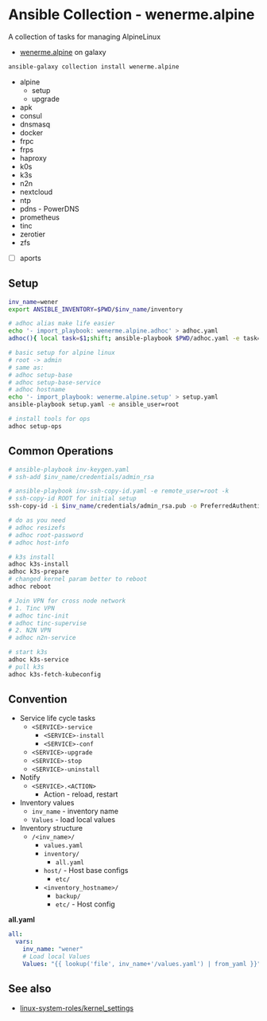 # Ansible Collection - wenerme.alpine

A collection of tasks for managing AlpineLinux

- [wenerme.alpine](https://galaxy.ansible.com/wenerme/alpine) on galaxy

```bash
ansible-galaxy collection install wenerme.alpine
```

- alpine
  - setup
  - upgrade
- apk
- consul
- dnsmasq
- docker
- frpc
- frps
- haproxy
- k0s
- k3s
- n2n
- nextcloud
- ntp
- pdns - PowerDNS
- prometheus
- tinc
- zerotier
- zfs
- [ ] aports

## Setup

```bash
inv_name=wener
export ANSIBLE_INVENTORY=$PWD/$inv_name/inventory

# adhoc alias make life easier
echo '- import_playbook: wenerme.alpine.adhoc' > adhoc.yaml
adhoc(){ local task=$1;shift; ansible-playbook $PWD/adhoc.yaml -e task=$task $*; }

# basic setup for alpine linux
# root -> admin
# same as:
# adhoc setup-base
# adhoc setup-base-service
# adhoc hostname
echo '- import_playbook: wenerme.alpine.setup' > setup.yaml
ansible-playbook setup.yaml -e ansible_user=root

# install tools for ops
adhoc setup-ops
```

## Common Operations

```bash
# ansible-playbook inv-keygen.yaml
# ssh-add $inv_name/credentials/admin_rsa

# ansible-playbook inv-ssh-copy-id.yaml -e remote_user=root -k
# ssh-copy-id ROOT for initial setup
ssh-copy-id -i $inv_name/credentials/admin_rsa.pub -o PreferredAuthentications=password -o PubkeyAuthentication=no root@192.168.1.1

# do as you need
# adhoc resizefs
# adhoc root-password
# adhoc host-info

# k3s install
adhoc k3s-install
adhoc k3s-prepare
# changed kernel param better to reboot
adhoc reboot

# Join VPN for cross node network
# 1. Tinc VPN
# adhoc tinc-init
# adhoc tinc-supervise
# 2. N2N VPN
# adhoc n2n-service

# start k3s
adhoc k3s-service
# pull k3s
adhoc k3s-fetch-kubeconfig
```

## Convention

- Service life cycle tasks
  - `<SERVICE>-service`
    - `<SERVICE>-install`
    - `<SERVICE>-conf`
  - `<SERVICE>-upgrade`
  - `<SERVICE>-stop`
  - `<SERVICE>-uninstall`
- Notify
  - `<SERVICE>.<ACTION>`
    - Action - reload, restart
- Inventory values
  - `inv_name` - inventory name
  - `Values` - load local values
- Inventory structure
  - `/<inv_name>/`
    - `values.yaml`
    - `inventory/`
      - `all.yaml`
    - `host/` - Host base configs
      - `etc/`
    - `<inventory_hostname>/`
      - `backup/`
      - `etc/` - Host config

**all.yaml**

```yaml
all:
  vars:
    inv_name: "wener"
    # Load local Values
    Values: "{{ lookup('file', inv_name+'/values.yaml') | from_yaml }}"
```

## See also

- [linux-system-roles/kernel_settings](https://github.com/linux-system-roles/kernel_settings)
